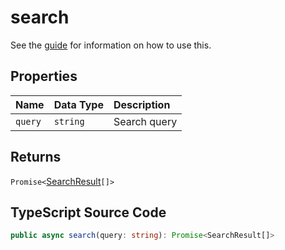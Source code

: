 # search

See the [guide](../../guides/usage/search.html) for information on how to use this.

## Properties

| Name    | Data Type | Description  |
| :------ | :-------- | :----------- |
| `query` | `string`  | Search query |

## Returns

`Promise<`[SearchResult](../types/SearchResult.html)`[]>`

## TypeScript Source Code

```ts
public async search(query: string): Promise<SearchResult[]>
```
